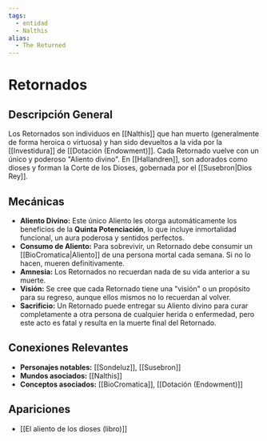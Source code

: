 ```yaml
---
tags:
  - entidad
  - Nalthis
alias:
  - The Returned
---
```


# Retornados

## Descripción General
Los Retornados son individuos en [[Nalthis]] que han muerto (generalmente de forma heroica o virtuosa) y han sido devueltos a la vida por la [[Investidura]] de [[Dotación (Endowment)]]. Cada Retornado vuelve con un único y poderoso "Aliento divino". En [[Hallandren]], son adorados como dioses y forman la Corte de los Dioses, gobernada por el [[Susebron|Dios Rey]].

## Mecánicas
- **Aliento Divino:** Este único Aliento les otorga automáticamente los beneficios de la **Quinta Potenciación**, lo que incluye inmortalidad funcional, un aura poderosa y sentidos perfectos.
- **Consumo de Aliento:** Para sobrevivir, un Retornado debe consumir un [[BioCromatica|Aliento]] de una persona mortal cada semana. Si no lo hacen, mueren definitivamente.
- **Amnesia:** Los Retornados no recuerdan nada de su vida anterior a su muerte.
- **Visión:** Se cree que cada Retornado tiene una "visión" o un propósito para su regreso, aunque ellos mismos no lo recuerdan al volver.
- **Sacrificio:** Un Retornado puede entregar su Aliento divino para curar completamente a otra persona de cualquier herida o enfermedad, pero este acto es fatal y resulta en la muerte final del Retornado.

## Conexiones Relevantes
* **Personajes notables:** [[Sondeluz]], [[Susebron]]
* **Mundos asociados:** [[Nalthis]]
* **Conceptos asociados:** [[BioCromatica]], [[Dotación (Endowment)]]

## Apariciones
* [[El aliento de los dioses (libro)]]
